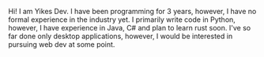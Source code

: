 Hi! I am Yikes Dev. 
I have been programming for 3 years, however, I have no formal experience in the industry yet.
I primarily write code in Python, however, I have experience in Java, C# and plan to learn rust soon.
I've so far done only desktop applications, however, I would be interested in pursuing web dev at some point.
